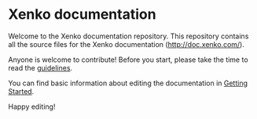Xenko documentation
=======

Welcome to the Xenko documentation repository. This repository contains all the source files for the Xenko documentation (http://doc.xenko.com/). 

Anyone is welcome to contribute! Before you start, please take the time to read the [guidelines](GUIDELINES.md). 

You can find basic information about editing the documentation in [Getting Started](GETTINGSTARTED.md).

Happy editing!
